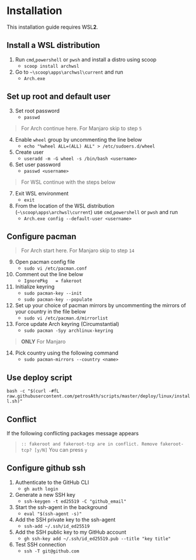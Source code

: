 # Installation
This installation guide requires WSL**2**.
## Install a WSL distribution
1. Run  `cmd`,`powershell` or `pwsh` and install a distro using scoop
    - `scoop install archwsl`
2. Go to `~\scoop\apps\archwsl\current` and run
    - `Arch.exe`

## Set up root and default user
3. Set root password
    - `passwd`
>For Arch continue here. For Manjaro skip to step `5`
4. Enable `wheel` group by uncommenting the line below
    - `echo "%wheel ALL=(ALL) ALL" > /etc/sudoers.d/wheel`
5. Create user
    - `useradd -m -G wheel -s /bin/bash <username>`
6. Set user password
    - `passwd <username>`
>For WSL continue with the steps below
7. Exit WSL environment
    - `exit`
8. From the location of the WSL distribution (`~\scoop\apps\archwsl\current`) use `cmd`,`powershell` or `pwsh` and run
    - `Arch.exe config --default-user <username>`

## Configure pacman
>For Arch start here. For Manjaro skip to step `14`
9. Open pacman config file
    - `sudo vi /etc/pacman.conf`
10. Comment out the line below
    - `IgnorePkg   = fakeroot`
11. Initialize keyring
    - `sudo pacman-key --init`
    - `sudo pacman-key --populate`
12. Set up your choice of pacman mirrors by uncommenting the mirrors of your country in the file below
    - `sudo vi /etc/pacman.d/mirrorlist`
13. Force update Arch keyring (Circumstantial)
    - `sudo pacman -Syy archlinux-keyring`
>**ONLY** For Manjaro
14. Pick country using the following command
    - `sudo pacman-mirrors --country <name>`

## Use deploy script
`bash -c "$(curl -#fL raw.githubusercontent.com/petrosAth/scripts/master/deploy/linux/install.sh)"`

## Conflict
If the following conflicting packages message appears
>`:: fakeroot and fakeroot-tcp are in conflict. Remove fakeroot-tcp? [y/N]`
You can press `y`

## Configure github ssh
1. Authenticate to the GitHub CLI
    - `gh auth login`
2. Generate a new SSH key
    - `ssh-keygen -t ed25519 -C "github_email"`
3. Start the ssh-agent in the background
    - `eval "$(ssh-agent -s)"`
4. Add the SSH private key to the ssh-agent
    - `ssh-add ~/.ssh/id_ed25519`
5. Add the SSH public key to my GitHub account
    - `gh ssh-key add ~/.ssh/id_ed25519.pub --title "key title"`
6. Test SSH connection
    - `ssh -T git@github.com`
